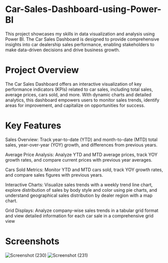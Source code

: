# Car-Sales-Dashboard-using-Power-BI
This project showcases my skills in data visualization and analysis using Power BI. The Car Sales Dashboard is designed to provide comprehensive insights into car dealership sales performance, enabling stakeholders to make data-driven decisions and drive business growth.

# Project Overview
The Car Sales Dashboard offers an interactive visualization of key performance indicators (KPIs) related to car sales, including total sales, average prices, cars sold, and more. With dynamic charts and detailed analytics, this dashboard empowers users to monitor sales trends, identify areas for improvement, and capitalize on opportunities for success.

# Key Features
Sales Overview: Track year-to-date (YTD) and month-to-date (MTD) total sales, year-over-year (YOY) growth, and differences from previous years.

Average Price Analysis: Analyze YTD and MTD average prices, track YOY growth rates, and compare current prices with previous year averages.

Cars Sold Metrics: Monitor YTD and MTD cars sold, track YOY growth rates, and compare sales figures with previous years.

Interactive Charts: Visualize sales trends with a weekly trend line chart, explore distribution of sales by body style and color using pie charts, and understand 
geographical sales distribution by dealer region with a map chart.

Grid Displays: Analyze company-wise sales trends in a tabular grid format and view detailed information for each car sale in a comprehensive grid view

# Screenshots
![Screenshot (230)](https://github.com/user-attachments/assets/dc2779e9-dd9d-4ebb-8ced-0fa253da5a41)
![Screenshot (231)](https://github.com/user-attachments/assets/712f90a8-69a4-47e8-bda1-983fd0199c19)
